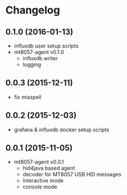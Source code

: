 # Changelog

## 0.1.0 (2016-01-13)

* influxdb user setup scripts
* mt8057-agent v0.1.0
  * influxdb writer
  * logging


## 0.0.3 (2015-12-11)

* fix misspell


## 0.0.2 (2015-12-03)

* grafana & influxdb docker setup scripts


## 0.0.1 (2015-11-05)

* mt8057-agent v0.0.1
  * hid4java based agent
  * decoder for MT8057 USB HID messages
  * interactive mode
  * console mode
